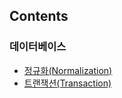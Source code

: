 ## Contents

### 데이터베이스

- <a href='https://github.com/younhwan97/cs-study/blob/main/database/normalization.md'>정규화(Normalization)</a>
- <a href='https://github.com/younhwan97/cs-study/blob/main/database/transaction.md'>트랜잭션(Transaction)</a>


